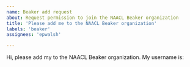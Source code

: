 ```yaml
---
name: Beaker add request
about: Request permission to join the NAACL Beaker organization
title: 'Please add me to the NAACL Beaker organization'
labels: 'beaker'
assignees: 'epwalsh'

---
```


<!--
If you haven't already done so, create an account on https://beaker.org.
Then please fill in your Beaker username at the end of the line below.
-->

Hi, please add my to the NAACL Beaker organization. My username is:
